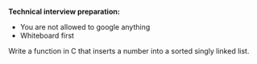 **Technical interview preparation:**
- You are not allowed to google anything
- Whiteboard first

Write a function in C that inserts a number into a sorted singly linked list.
